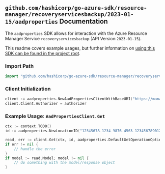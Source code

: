 
## `github.com/hashicorp/go-azure-sdk/resource-manager/recoveryservicesbackup/2023-01-15/aadproperties` Documentation

The `aadproperties` SDK allows for interaction with the Azure Resource Manager Service `recoveryservicesbackup` (API Version `2023-01-15`).

This readme covers example usages, but further information on [using this SDK can be found in the project root](https://github.com/hashicorp/go-azure-sdk/tree/main/docs).

### Import Path

```go
import "github.com/hashicorp/go-azure-sdk/resource-manager/recoveryservicesbackup/2023-01-15/aadproperties"
```


### Client Initialization

```go
client := aadproperties.NewAadPropertiesClientWithBaseURI("https://management.azure.com")
client.Client.Authorizer = authorizer
```


### Example Usage: `AadPropertiesClient.Get`

```go
ctx := context.TODO()
id := aadproperties.NewLocationID("12345678-1234-9876-4563-123456789012", "locationValue")

read, err := client.Get(ctx, id, aadproperties.DefaultGetOperationOptions())
if err != nil {
	// handle the error
}
if model := read.Model; model != nil {
	// do something with the model/response object
}
```
